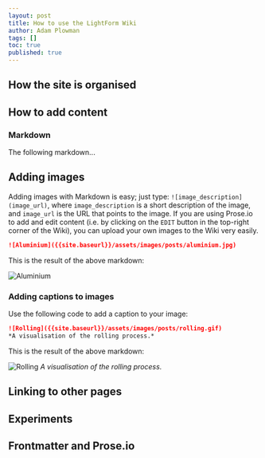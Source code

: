 ```yaml
---
layout: post
title: How to use the LightForm Wiki
author: Adam Plowman
tags: []
toc: true
published: true
---
```

## How the site is organised

## How to add content

### Markdown

The following markdown...

## Adding images

Adding images with Markdown is easy; just type: `![image_description](image_url)`, where `image_description` is a short description of the image, and `image_url` is the URL that points to the image. If you are using Prose.io to add and edit content (i.e. by clicking on the `EDIT` button in the top-right corner of the Wiki), you can upload your own images to the Wiki very easily.

```markdown
![Aluminium]({{site.baseurl}}/assets/images/posts/aluminium.jpg)
```
This is the result of the above markdown:

![Aluminium]({{site.baseurl}}/assets/images/posts/aluminium.jpg)

### Adding captions to images

Use the following code to add a caption to your image:

```markdown
![Rolling]({{site.baseurl}}/assets/images/posts/rolling.gif)
*A visualisation of the rolling process.*
```

This is the result of the above markdown:

![Rolling]({{site.baseurl}}/assets/images/posts/rolling.gif)
*A visualisation of the rolling process.*

## Linking to other pages

## Experiments

## Frontmatter and Prose.io